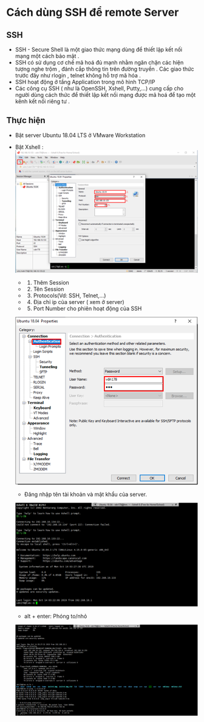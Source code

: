 # Cách dùng SSH để remote Server

## SSH
* SSH - Secure Shell là một giao thức mạng dùng để thiết lập kết nối mạng một cách bảo mật .
* SSH có sử dụng cơ chế mã hoá đủ mạnh nhằm ngăn chặn các hiện tượng nghe trộm , đánh cắp thông tin trên đường truyền . Các giao thức trước đây như rlogin , telnet không hỗ trợ mã hóa .
* SSH hoạt động ở tầng Application trong mô hình TCP/IP
* Các công cụ SSH ( như là OpenSSH, Xshell, Putty,...) cung cấp cho người dùng cách thức để thiết lập kết nối mạng được mã hoá để tạo một kênh kết nối riêng tư .
## Thực hiện
* Bật server Ubuntu 18.04 LTS ở VMware Workstation
* Bật Xshell :
    ![SSH1](../../images/SSH1.png)

    * 1. Thêm Session
    * 2. Tên Session
    * 3. Protocols(Vd: SSH, Telnet,...)
    * 4. Địa chỉ ip của server ( xem ở server)
    * 5. Port Number cho phiên hoạt động của SSH

    ![SSH2](../../images/SSH2.png)

    * Đăng nhập tên tài khoản và mật khẩu của server.

    ![SSH3](../../images/SSH3.png)
     * alt + enter: Phóng to/nhỏ

     ![SSH4](../../images/SSH4.png)

